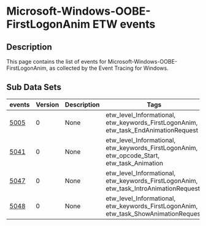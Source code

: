 # Microsoft-Windows-OOBE-FirstLogonAnim ETW events

## Description
This page contains the list of events for Microsoft-Windows-OOBE-FirstLogonAnim, as collected by the Event Tracing for Windows.

## Sub Data Sets
|events|Version|Description|Tags|
|---|---|---|---|
|[5005](events/event-5005.md)|0|None|etw_level_Informational, etw_keywords_FirstLogonAnim, etw_task_EndAnimationRequest|
|[5041](events/event-5041.md)|0|None|etw_level_Informational, etw_keywords_FirstLogonAnim, etw_opcode_Start, etw_task_Animation|
|[5047](events/event-5047.md)|0|None|etw_level_Informational, etw_keywords_FirstLogonAnim, etw_task_IntroAnimationRequest|
|[5048](events/event-5048.md)|0|None|etw_level_Informational, etw_keywords_FirstLogonAnim, etw_task_ShowAnimationRequest|
